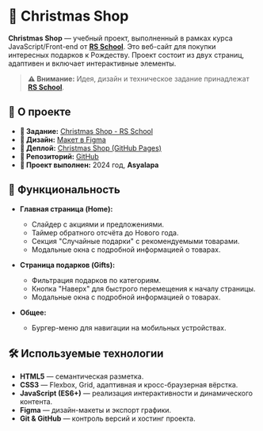 # 🎄 Christmas Shop

**Christmas Shop** — учебный проект, выполненный в рамках курса JavaScript/Front-end от **<a href="https://rs.school/" target="_blank" rel="noopener noreferrer">RS School</a>**. Это веб-сайт для покупки интересных подарков к Рождеству. Проект состоит из двух страниц, адаптивен и включает интерактивные элементы.

> **⚠️ Внимание:** Идея, дизайн и техническое задание принадлежат **<a href="https://rs.school/" target="_blank" rel="noopener noreferrer">RS School</a>**.

## 📌 О проекте

- **📝 Задание:** [Christmas Shop - RS School](https://github.com/rolling-scopes-school/tasks/blob/master/tasks/christmas-shop/christmas-shop.md)  
- **🎨 Дизайн:** [Макет в Figma](https://www.figma.com/design/zTB01BwWZVoXYK5atH3eZT/Cristmas-Shop)  
- **🚀 Деплой:** [Christmas Shop (GitHub Pages)](https://asyalapa.github.io/pet-christmas-shop/christmas-shop/)
- **📂 Репозиторий:** [GitHub](https://github.com/Asyalapa/pet-christmas-shop)  
- **📅 Проект выполнен:** 2024 год, **Asyalapa**

## 📑 Функциональность

- **Главная страница (Home):**
  - Слайдер с акциями и предложениями.
  - Таймер обратного отсчёта до Нового года.
  - Секция "Случайные подарки" с рекомендуемыми товарами.
  - Модальные окна с подробной информацией о товарах.

- **Страница подарков (Gifts):**
  - Фильтрация подарков по категориям.
  - Кнопка "Наверх" для быстрого перемещения к началу страницы.
  - Модальные окна с подробной информацией о товарах.

- **Общее:**
  - Бургер-меню для навигации на мобильных устройствах.

## 🛠️ Используемые технологии

- **HTML5** — семантическая разметка.
- **CSS3** — Flexbox, Grid, адаптивная и кросс-браузерная вёрстка.
- **JavaScript (ES6+)** — реализация интерактивности и динамического контента.
- **Figma** — дизайн-макеты и экспорт графики.
- **Git & GitHub** — контроль версий и хостинг проекта.


